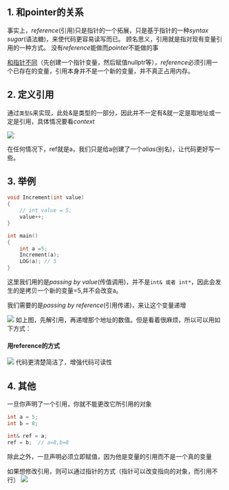 
## 1. 和pointer的关系
事实上，*reference*(引用)只是指针的一个拓展，只是基于指针的一种*syntax sugar*(语法糖)，来使代码更容易读写而已。
顾名思义，引用就是指对现有变量引用的一种方式。
没有*reference*能做而*pointer*不能做的事

[和指针不同](16%20POINTERS%20in%20C++.md#^646396)（先创建一个指针变量，然后赋值nullptr等），*reference*必须引用一个已存在的变量，引用本身并不是一个新的变量，并不真正占用内存。


## 2. 定义引用
通过`类型&`来实现，此处&是类型的一部分，因此并不一定有&就一定是取地址或一定是引用，具体情况要看*context*

![](Pasted%20image%2020230701182509.png)

在任何情况下，ref就是a，我们只是给a创建了一个*alias*(别名)，让代码更好写一些。

## 3. 举例

```cpp
void Increment(int value)
{
	// int value = 5;
	value++;
}

int main()
{
	int a =5;
	Increment(a);
	LOG(a); // 5
}
```

这里我们用的是*passing by value*(传值调用)，并不是`int& 或者 int*`，因此会发生的是拷贝一个新的变量=5,并不会改变a。

我们需要的是*passing by reference*(引用传递)，来让这个变量递增

![](Pasted%20image%2020230701183658.png)
如上图，先解引用，再递增那个地址的数值。但是看着很麻烦，所以可以用如下方式：

#### 用reference的方式
![](Pasted%20image%2020230701183849.png)
代码更清楚简洁了，增强代码可读性

## 4. 其他

一旦你声明了一个引用，你就不能更改它所引用的对象
```cpp
int a = 5;
int b = 8;

int& ref = a;
ref = b;  // a=8,b=8
```
除此之外，一旦声明必须立即赋值，因为他是变量的引用而不是一个真的变量

如果想修改引用，则可以通过指针的方式（指针可以改变指向的对象，而引用不行）
![](Pasted%20image%2020230701185029.png)